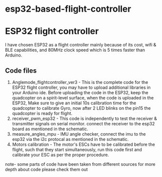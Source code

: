 # esp32-based-flight-controller
# ESP32 flight controller
I have chosen ESP32 as a flight controller mainly because of its cost, wifi & BLE capabilities, and 80MHz clock speed which is 5 times faster than Arduino. 

## Code files
1. Anglemode_flightcontroller_ver3 -  This is the complete code for the ESP32 flight controller, you may have to upload additional libraries in your Arduino ide. Before uploading the code in the ESP32, keep the quadcopter on a spirit-level surface, when the code is uploaded in the ESP32, Make sure to give an initial 10s calibration time for the quadcopter to calibrate Gyro, now after 2 LED blinks on the pin15 the quadcopter is ready for flight.
2. receiver_pwm_esp32 - This code is independently to test the receiver & transmitter signals on serial monitor. connect the receiver to the esp32 board as mentioned in the schematic.
3. measure_angles_mpu - IMU angle checker, connect the imu to the esp32 via the i2c protocal as mentioned in the schematic.
4. Motors calibration - The motor's ESCs have to be calibrated before the flight, such that they start simultaneously, run this code first and calibrate your ESC as per the proper procedure.
 
 
 note- some parts of code have been taken from different sources for more depth about code please check them out

